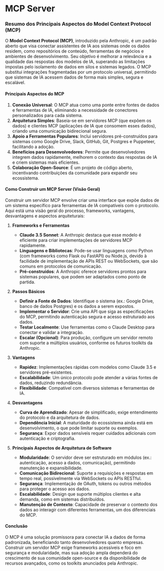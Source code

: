 # MCP Server

### Resumo dos Principais Aspectos do Model Context Protocol (MCP)

O **Model Context Protocol (MCP)**, introduzido pela Anthropic, é um padrão aberto que visa conectar assistentes de IA aos sistemas onde os dados residem, como repositórios de conteúdo, ferramentas de negócios e ambientes de desenvolvimento. Seu objetivo é melhorar a relevância e a qualidade das respostas dos modelos de IA, superando as limitações impostas pelo isolamento de dados em silos e sistemas legados. O MCP substitui integrações fragmentadas por um protocolo universal, permitindo que sistemas de IA acessem dados de forma mais simples, segura e escalável.

#### Principais Aspectos do MCP
1. **Conexão Universal**: O MCP atua como uma ponte entre fontes de dados e ferramentas de IA, eliminando a necessidade de conectores personalizados para cada sistema.
2. **Arquitetura Simples**: Baseia-se em servidores MCP (que expõem os dados) e clientes MCP (aplicações de IA que consomem esses dados), criando uma comunicação bidirecional segura.
3. **Apoio a Ferramentas Populares**: Inclui servidores pré-construídos para sistemas como Google Drive, Slack, GitHub, Git, Postgres e Puppeteer, facilitando a adoção.
4. **Benefícios para Desenvolvedores**: Permite que desenvolvedores integrem dados rapidamente, melhorem o contexto das respostas de IA e criem sistemas mais eficientes.
5. **Colaboração Open-Source**: É um projeto de código aberto, incentivando contribuições da comunidade para expandir seu ecossistema.

#### Como Construir um MCP Server (Visão Geral)
Construir um servidor MCP envolve criar uma interface que expõe dados de um sistema específico para ferramentas de IA compatíveis com o protocolo. Aqui está uma visão geral do processo, frameworks, vantagens, desvantagens e aspectos arquiteturais:

1. **Frameworks e Ferramentas**
   - **Claude 3.5 Sonnet**: A Anthropic destaca que esse modelo é eficiente para criar implementações de servidores MCP rapidamente.
   - **Linguagens e Bibliotecas**: Pode-se usar linguagens como Python (com frameworks como Flask ou FastAPI) ou Node.js, devido à facilidade de implementação de APIs REST ou WebSockets, que são comuns em protocolos de comunicação.
   - **Pré-construídos**: A Anthropic oferece servidores prontos para sistemas populares, que podem ser adaptados como ponto de partida.

2. **Passos Básicos**
   - **Definir a Fonte de Dados**: Identifique o sistema (ex.: Google Drive, banco de dados Postgres) e os dados a serem expostos.
   - **Implementar o Servidor**: Crie uma API que siga as especificações do MCP, permitindo autenticação segura e acesso estruturado aos dados.
   - **Testar Localmente**: Use ferramentas como o Claude Desktop para conectar e validar a integração.
   - **Escalar (Opcional)**: Para produção, configure um servidor remoto com suporte a múltiplos usuários, conforme os futuros toolkits da Anthropic.

3. **Vantagens**
   - **Rapidez**: Implementações rápidas com modelos como Claude 3.5 e servidores pré-existentes.
   - **Escalabilidade**: Um único protocolo pode atender a várias fontes de dados, reduzindo redundância.
   - **Flexibilidade**: Compatível com diversos sistemas e ferramentas de IA.

4. **Desvantagens**
   - **Curva de Aprendizado**: Apesar de simplificado, exige entendimento do protocolo e da arquitetura de dados.
   - **Dependência Inicial**: A maturidade do ecossistema ainda está em desenvolvimento, o que pode limitar suporte ou exemplos.
   - **Segurança**: Expor dados sensíveis requer cuidados adicionais com autenticação e criptografia.

5. **Principais Aspectos de Arquitetura de Software**
   - **Modularidade**: O servidor deve ser estruturado em módulos (ex.: autenticação, acesso a dados, comunicação), permitindo manutenção e expansibilidade.
   - **Comunicação Bidirecional**: Suporte a requisições e respostas em tempo real, possivelmente via WebSockets ou APIs RESTful.
   - **Segurança**: Implementação de OAuth, tokens ou outros métodos para proteger o acesso aos dados.
   - **Escalabilidade**: Design que suporte múltiplos clientes e alta demanda, como em sistemas distribuídos.
   - **Manutenção de Contexto**: Capacidade de preservar o contexto dos dados ao interagir com diferentes ferramentas, um dos diferenciais do MCP.

#### Conclusão
O MCP é uma solução promissora para conectar IA a dados de forma padronizada, beneficiando tanto desenvolvedores quanto empresas. Construir um servidor MCP exige frameworks acessíveis e foco em segurança e modularidade, mas sua adoção ampla dependerá do crescimento de sua comunidade open-source e da disponibilidade de recursos avançados, como os toolkits anunciados pela Anthropic.
